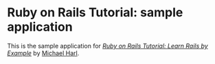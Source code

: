 # Ruby on Rails Tutorial: sample application

This is the sample application for
[*Ruby on Rails Tutorial: Learn Rails by Example*](http://railstutorial.org/)
by [Michael Harl](http://michaelharl.com/).
